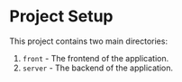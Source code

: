 # Project Setup

This project contains two main directories:

1. `front` - The frontend of the application.
2. `server` - The backend of the application.
